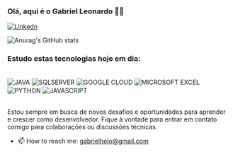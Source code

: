 
### Olá, aqui é o Gabriel Leonardo 👨‍💻

[![Linkedn](https://img.shields.io/badge/LinkedIn-0077B5?style=for-the-badge&logo=linkedin&logoColor=white)](https://www.linkedin.com/in/gabrielanalisedesistemas) 

<!--[![Anurag's GitHub stats](https://github-readme-stats.vercel.app/api?username=gabrielhleonardo)](https://github.com/anuraghazra/github-readme-stats)-->
![Anurag's GitHub stats](https://github-readme-stats.vercel.app/api?username=gabrielhleonardo&show_icons=true&theme=dark)

### Estudo estas tecnologias hoje em dia: 
<div style="display: inline_block"><br/>
    <img align="center" alt="JAVA" src="https://img.shields.io/badge/Java-ED8B00?style=for-the-badge&logo=openjdk&logoColor=white"  />
    <img align="center" alt="SQLSERVER" src="https://img.shields.io/badge/Microsoft_SQL_Server-CC2927?style=for-the-badge&logo=microsoft-sql-server&logoColor=white" />
    <img align="center" alt="GOOGLE CLOUD" src="https://img.shields.io/badge/Google_Cloud-4285F4?style=for-the-badge&logo=google-cloud&logoColor=white" />
     <img align="center" alt="MICROSOFT EXCEL" src="https://img.shields.io/badge/Microsoft_Excel-217346?style=for-the-badge&logo=microsoft-excel&logoColor=white)"  />
     <img align="center" alt="PYTHON" src="https://img.shields.io/badge/Python-3776AB?style=for-the-badge&logo=python&logoColor=white"  />
    <img align="center" alt="JAVASCRIPT" src="https://img.shields.io/badge/JavaScript-F7DF1E?style=for-the-badge&logo=javascript&logoColor=black"  />
    
</div>
<br>

Estou sempre em busca de novos desafios e oportunidades para aprender e crescer como desenvolvedor. Fique à vontade para entrar em contato comigo para colaborações ou discussões técnicas. 
- 📫 How to reach me: gabrielhelo@gmail.com
